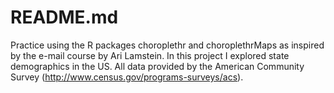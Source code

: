 # README.md
Practice using the R packages choroplethr and choroplethrMaps as inspired by the e-mail course by Ari Lamstein. In this project I explored state demographics in the US. All data provided by the American Community Survey (http://www.census.gov/programs-surveys/acs).
